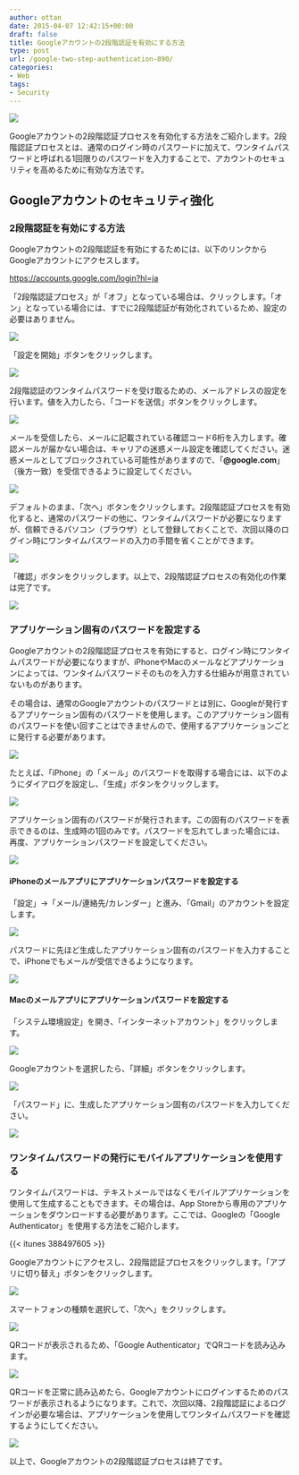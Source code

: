 ```yaml
---
author: ottan
date: 2015-04-07 12:42:15+00:00
draft: false
title: Googleアカウントの2段階認証を有効にする方法
type: post
url: /google-two-step-authentication-890/
categories:
- Web
tags:
- Security
---
```


![](/images/2015/04/150406-552244eae9c14.jpg)






Googleアカウントの2段階認証プロセスを有効化する方法をご紹介します。2段階認証プロセスとは、通常のログイン時のパスワードに加えて、ワンタイムパスワードと呼ばれる1回限りのパスワードを入力することで、アカウントのセキュリティを高めるために有効な方法です。





## Googleアカウントのセキュリティ強化





### 2段階認証を有効にする方法





Googleアカウントの2段階認証を有効にするためには、以下のリンクからGoogleアカウントにアクセスします。



https://accounts.google.com/login?hl=ja



「2段階認証プロセス」が「オフ」となっている場合は、クリックします。「オン」となっている場合には、すでに2段階認証が有効化されているため、設定の必要はありません。





![](/images/2015/04/150406-552244f96828b.png)






「設定を開始」ボタンをクリックします。





![](/images/2015/04/150406-552244ee8cfe4.png)






2段階認証のワンタイムパスワードを受け取るための、メールアドレスの設定を行います。値を入力したら、「コードを送信」ボタンをクリックします。





![](/images/2015/04/150406-552244f0c3ee6.png)






メールを受信したら、メールに記載されている確認コード6桁を入力します。確認メールが届かない場合は、キャリアの迷惑メール設定を確認してください。迷惑メールとしてブロックされている可能性がありますので、「**@google.com**」（後方一致）を受信できるように設定してください。





![](/images/2015/04/150406-552244f2f09dc.png)






デフォルトのまま、「次へ」ボタンをクリックします。2段階認証プロセスを有効化すると、通常のパスワードの他に、ワンタイムパスワードが必要になりますが、信頼できるパソコン（ブラウザ）として登録しておくことで、次回以降のログイン時にワンタイムパスワードの入力の手間を省くことができます。





![](/images/2015/04/150406-552244f546f17.png)






「確認」ボタンをクリックします。以上で、2段階認証プロセスの有効化の作業は完了です。





![](/images/2015/04/150406-552244f79513b.png)






### アプリケーション固有のパスワードを設定する





Googleアカウントの2段階認証プロセスを有効にすると、ログイン時にワンタイムパスワードが必要になりますが、iPhoneやMacのメールなどアプリケーションによっては、ワンタイムパスワードそのものを入力する仕組みが用意されていないものがあります。





その場合は、通常のGoogleアカウントのパスワードとは別に、Googleが発行するアプリケーション固有のパスワードを使用します。このアプリケーション固有のパスワードを使い回すことはできませんので、使用するアプリケーションごとに発行する必要があります。





![](/images/2015/04/150406-552244fbd54c3.png)






たとえば、「iPhone」の「メール」のパスワードを取得する場合には、以下のようにダイアログを設定し、「生成」ボタンをクリックします。





![](/images/2015/04/150406-552244fe492bc.png)






アプリケーション固有のパスワードが発行されます。この固有のパスワードを表示できるのは、生成時の1回のみです。パスワードを忘れてしまった場合には、再度、アプリケーションパスワードを設定してください。





![](/images/2015/04/150406-552245007e27f.png)






#### iPhoneのメールアプリにアプリケーションパスワードを設定する





「設定」→「メール/連絡先/カレンダー」と進み、「Gmail」のアカウントを設定します。





![](/images/2015/04/150407-5523d0b845b75.png)






パスワードに先ほど生成したアプリケーション固有のパスワードを入力することで、iPhoneでもメールが受信できるようになります。





![](/images/2015/04/150407-5523d0b1a98c4.png)






#### Macのメールアプリにアプリケーションパスワードを設定する





「システム環境設定」を開き、「インターネットアカウント」をクリックします。





![](/images/2015/04/150407-5523d0bc35dc3.png)






Googleアカウントを選択したら、「詳細」ボタンをクリックします。





![](/images/2015/04/150407-5523d0bf6d887.png)






「パスワード」に、生成したアプリケーション固有のパスワードを入力してください。





![](/images/2015/04/150407-5523d0c2390d4.png)






### ワンタイムパスワードの発行にモバイルアプリケーションを使用する





ワンタイムパスワードは、テキストメールではなくモバイルアプリケーションを使用して生成することもできます。その場合は、App Storeから専用のアプリケーションをダウンロードする必要があります。ここでは、Googleの「Google Authenticator」を使用する方法をご紹介します。



{{< itunes 388497605 >}}



Googleアカウントにアクセスし、2段階認証プロセスをクリックします。「アプリに切り替え」ボタンをクリックします。





![](/images/2015/04/150407-5523d0c514aea.png)






スマートフォンの種類を選択して、「次へ」をクリックします。





![](/images/2015/04/150407-5523d0c8805bf.png)






QRコードが表示されるため、「Google Authenticator」でQRコードを読み込みます。





![](/images/2015/04/150407-5523d0cb8cd41.png)






QRコードを正常に読み込めたら、Googleアカウントにログインするためのパスワードが表示されるようになります。これで、次回以降、2段階認証によるログインが必要な場合は、アプリケーションを使用してワンタイムパスワードを確認するようにしてください。





![](/images/2015/04/150407-5523d0d03acdb.png)






以上で、Googleアカウントの2段階認証プロセスは終了です。
